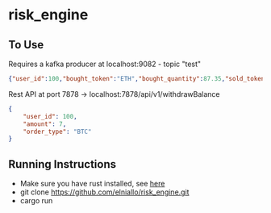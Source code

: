 # risk_engine
## To Use
Requires a kafka producer at localhost:9082 - topic "test"
```json
{"user_id":100,"bought_token":"ETH","bought_quantity":87.35,"sold_token":"BTC","sold_quantity":6.9}
```
Rest API at port 7878 -> localhost:7878/api/v1/withdrawBalance
```json
{
	"user_id": 100,
	"amount": 7,
	"order_type": "BTC"
}
```

## Running Instructions
- Make sure you have rust installed, see [here](https://www.rust-lang.org/tools/install)
- git clone https://github.com/elniallo/risk_engine.git
- cargo run
